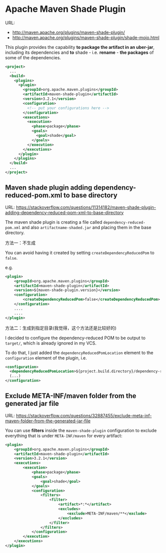 # Apache Maven Shade Plugin

URL: 
- http://maven.apache.org/plugins/maven-shade-plugin/
- http://maven.apache.org/plugins/maven-shade-plugin/shade-mojo.html

This plugin provides the capability **to package the artifact in an uber-jar**, including its dependencies and **to** shade - i.e. **rename** - **the packages** of some of the dependencies.

```xml
<project>
  ...
  <build>
    <plugins>
      <plugin>
        <groupId>org.apache.maven.plugins</groupId>
        <artifactId>maven-shade-plugin</artifactId>
        <version>3.2.1</version>
        <configuration>
          <!-- put your configurations here -->
        </configuration>
        <executions>
          <execution>
            <phase>package</phase>
            <goals>
              <goal>shade</goal>
            </goals>
          </execution>
        </executions>
      </plugin>
    </plugins>
  </build>
  ...
</project>
```

## Maven shade plugin adding dependency-reduced-pom.xml to base directory

URL: https://stackoverflow.com/questions/11314182/maven-shade-plugin-adding-dependency-reduced-pom-xml-to-base-directory

The maven shade plugin is creating a file called `dependency-reduced-pom.xml` and also `artifactname-shaded.jar` and placing them in the base directory.

方法一：不生成

You can avoid having it created by setting `createDependencyReducedPom` to `false`.

e.g.

```xml
<plugin>
    <groupId>org.apache.maven.plugins</groupId>
    <artifactId>maven-shade-plugin</artifactId>
    <version>${maven-shade-plugin.version}</version>
    <configuration>
        <createDependencyReducedPom>false</createDependencyReducedPom>
    </configuration>
    ....
    ....
</plugin>
```

方法二：生成到指定目录(我觉得，这个方法还是比较好的)

I decided to configure the dependency-reduced POM to be output to `target/`, which is already ignored in my VCS.

To do that, I just added the `dependencyReducedPomLocation` element to the `configuration` element of the plugin, i.e.

```xml
<configuration>
  <dependencyReducedPomLocation>${project.build.directory}/dependency-reduced-pom.xml</dependencyReducedPomLocation>
  (...)
</configuration>
```

## Exclude META-INF/maven folder from the generated jar file

URL: https://stackoverflow.com/questions/32887455/exclude-meta-inf-maven-folder-from-the-generated-jar-file

You can use **filters** inside the `maven-shade-plugin` configuration to exclude everything that is under `META-INF/maven` for every artifact:

```xml
<plugin>
    <groupId>org.apache.maven.plugins</groupId>
    <artifactId>maven-shade-plugin</artifactId>
    <version>3.2.1</version>
    <executions>
        <execution>
            <phase>package</phase>
            <goals>
                <goal>shade</goal>
            </goals>
            <configuration>
                <filters>
                    <filter>
                        <artifact>*:*</artifact>
                        <excludes>
                            <exclude>META-INF/maven/**</exclude>
                        </excludes>
                    </filter>
                </filters>
            </configuration>
        </execution>
    </executions>
</plugin>
```



